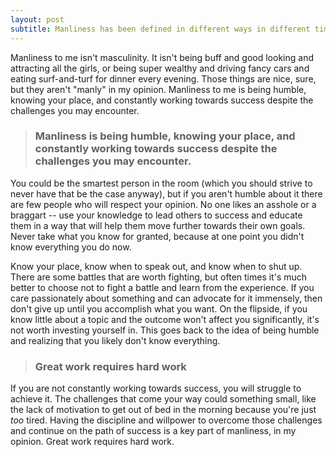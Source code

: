 ```yaml
---
layout: post
subtitle: Manliness has been defined in different ways in different times. What does manliness mean to you?
---
```


Manliness to me isn't masculinity. It isn't being buff and good looking and attracting all the girls, or being super wealthy and driving fancy cars and eating surf-and-turf for dinner every evening. Those things are nice, sure, but they aren't "manly" in my opinion. Manliness to me is being humble, knowing your place, and constantly working towards success despite the challenges you may encounter.

> ### Manliness is being humble, knowing your place, and constantly working towards success despite the challenges you may encounter.

You could be the smartest person in the room (which you should strive to never have that be the case anyway), but if you aren't humble about it there are few people who will respect your opinion. No one likes an asshole or a braggart -- use your knowledge to lead others to success and educate them in a way that will help them move further towards their own goals. Never take what you know for granted, because at one point you didn't know everything you do now.

Know your place, know when to speak out, and know when to shut up. There are some battles that are worth fighting, but often times it's much better to choose not to fight a battle and learn from the experience. If you care passionately about something and can advocate for it immensely, then don't give up until you accomplish what you want. On the flipside, if you know little about a topic and the outcome won't affect you significantly, it's not worth investing yourself in. This goes back to the idea of being humble and realizing that you likely don't know everything.

> ### Great work requires hard work

If you are not constantly working towards success, you will struggle to achieve it. The challenges that come your way could something small, like the lack of motivation to get out of bed in the morning because you're just *too* tired. Having the discipline and willpower to overcome those challenges and continue on the path of success is a key part of manliness, in my opinion. Great work requires hard work.
